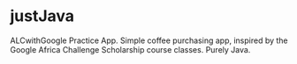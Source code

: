 # justJava
ALCwithGoogle Practice App.
Simple coffee purchasing app, inspired by the Google Africa Challenge Scholarship course classes. Purely Java.
